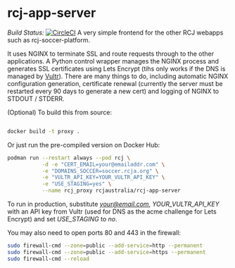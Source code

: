 # rcj-app-server
*Build Status:* [![CircleCI](https://circleci.com/gh/rcjaustralia/rcj-app-server.svg?style=svg)](https://circleci.com/gh/rcjaustralia/rcj-app-server)
A very simple frontend for the other RCJ webapps such as rcj-soccer-platform.

It uses NGINX to terminate SSL and route requests through to the other applications. A Python control wrapper manages the NGINX process and generates SSL certificates using Lets Encrypt (tihs only works if the DNS is managed by [Vultr](https://vultr.com/)). There are many things to do, including automatic NGINX configuration generation, certificate renewal (currently the server must be restarted every 90 days to generate a new cert) and logging of NGINX to STDOUT / STDERR.

(Optional) To build this from source:

```bash

docker build -t proxy .
```

Or just run the pre-compiled version on Docker Hub:

```bash
podman run --restart always --pod rcj \
           -d -e "CERT_EMAIL=your@emailaddr.com" \
           -e "DOMAINS_SOCCER=soccer.rcja.org" \
           -e "VULTR_API_KEY=YOUR_VULTR_API_KEY" \
           -e "USE_STAGING=yes" \
           --name rcj_proxy rcjaustralia/rcj-app-server
```

To run in production, substitute *your@email.com*, *YOUR_VULTR_API_KEY* with an API key from Vultr (used for DNS as the acme challenge for Lets Encrypt) and set *USE_STAGING* to *no*.

You may also need to open ports 80 and 443 in the firewall:

```bash
sudo firewall-cmd --zone=public --add-service=http --permanent
sudo firewall-cmd --zone=public --add-service=https --permanent
sudo firewall-cmd --reload
```
